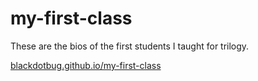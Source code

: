 # my-first-class

These are the bios of the first students I taught for trilogy. 

[blackdotbug.github.io/my-first-class](blackdotbug.github.io/my-first-class)